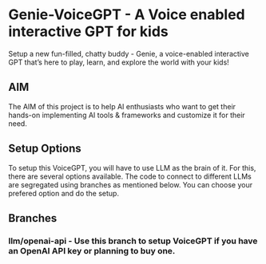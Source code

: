 # Genie-VoiceGPT - A Voice enabled interactive GPT for kids

Setup a new fun-filled, chatty buddy - Genie, a voice-enabled interactive GPT that’s here to play, learn, and explore the world with your kids!

## AIM

The AIM of this project is to help AI enthusiasts who want to get their hands-on implementing AI tools & frameworks and customize it for their need. 

## Setup Options

To setup this VoiceGPT, you will have to use LLM as the brain of it. For this, there are several options available. The code to connect to different LLMs are segregated using branches as mentioned below. You can choose your prefered option and do the setup.

## Branches

### llm/openai-api - Use this branch to setup VoiceGPT if you have an OpenAI API key or planning to buy one.